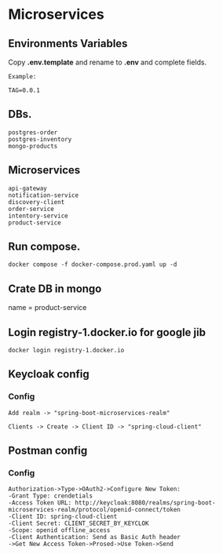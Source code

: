 # Microservices

## Environments Variables

Copy __.env.template__ and rename to __.env__ and complete fields.

```$bash
Example:

TAG=0.0.1
```

## DBs.
```$bash
postgres-order
postgres-inventory
mongo-products
```

## Microservices
```$bash
api-gateway
notification-service
discovery-client
order-service
intentory-service
product-service
```

## Run compose.

```$bash
docker compose -f docker-compose.prod.yaml up -d
```

## Crate DB  in mongo

name = product-service

## Login registry-1.docker.io for google jib
```$bash
docker login registry-1.docker.io
```

## Keycloak config

### Config

```$bash
Add realm -> "spring-boot-microservices-realm"

Clients -> Create -> Client ID -> "spring-cloud-client"
```

## Postman config

### Config

```$bash
Authorization->Type->OAuth2->Configure New Token:
-Grant Type: crendetials
-Access Token URL: http://keycloak:8080/realms/spring-boot-microservices-realm/protocol/openid-connect/token
-Client ID: spring-cloud-client
-Client Secret: CLIENT_SECRET_BY_KEYCLOK
-Scope: openid offline_access
-Client Authentication: Send as Basic Auth header
->Get New Access Token->Prosed->Use Token->Send
```